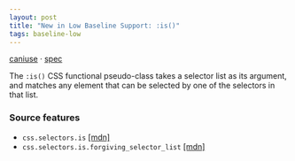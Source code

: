 ```yaml
---
layout: post
title: "New in Low Baseline Support: :is()"
tags: baseline-low
---
```


[caniuse](https://caniuse.com/?search=is) · [spec](https://drafts.csswg.org/selectors-4/#matches)

The `:is()` CSS functional pseudo-class takes a selector list as its argument, and matches any element that can be selected by one of the selectors in that list.

### Source features

- ``css.selectors.is`` [[mdn]](https://https://developer.mozilla.org/en-US/search?q=css.selectors.is)
- ``css.selectors.is.forgiving_selector_list`` [[mdn]](https://https://developer.mozilla.org/en-US/search?q=css.selectors.is.forgiving_selector_list)
